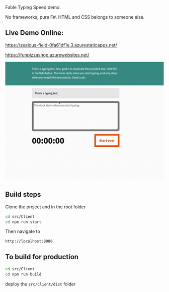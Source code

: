 

Fable Typing Speed demo. 

No frameworks, pure F#. 
HTML and CSS belongs to someone else.

## Live Demo Online:

https://zealous-field-0fa61df1e.3.azurestaticapps.net/

https://funpizzashop.azurewebsites.net/


![](https://raw.githubusercontent.com/OnurGumus/FableTypingTest/main/FableTyping.gif)


## Build steps

Clone the project and in the root folder

``` bash
cd src/Client
cd npm run start
```

Then navigate to 

```
http://localhost:8080
```


## To build for production 

``` bash
cd src/Client
cd npm run build
```

deploy the `src/Client/dist` folder